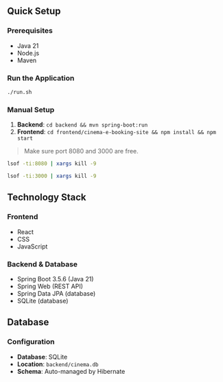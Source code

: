 ## Quick Setup

### Prerequisites
- Java 21
- Node.js
- Maven

### Run the Application
```bash
./run.sh
```

### Manual Setup
1. **Backend**: `cd backend && mvn spring-boot:run`
2. **Frontend**: `cd frontend/cinema-e-booking-site && npm install && npm start`


> Make sure port 8080 and 3000 are free.

```bash
lsof -ti:8080 | xargs kill -9
```

```bash
lsof -ti:3000 | xargs kill -9
```

## Technology Stack

### Frontend
- React
- CSS
- JavaScript

### Backend & Database
- Spring Boot 3.5.6 (Java 21)
- Spring Web (REST API)
- Spring Data JPA (database)
- SQLite (database)

## Database

### Configuration
- **Database**: SQLite
- **Location**: `backend/cinema.db`
- **Schema**: Auto-managed by Hibernate